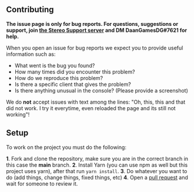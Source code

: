 ## Contributing

**The issue page is only for bug reports. For questions, suggestions or support, join [the Stereo Support server](https://stereo-bot.tk/discord) and DM DaanGamesDG#7621 for help.**

When you open an issue for bug reports we expect you to provide useful information such as:

-   What went is the bug you found?
-   How many times did you encounter this problem?
-   How do we reproduce this problem?
-   Is there a specific client that gives the problem?
-   Is there anything unusual in the console? (Please provide a screenshot)

We do **not** accept issues with text among the lines: "Oh, this, this and that did not work. I try it everytime, even reloaded the page and its still not working"!

## Setup

To work on the project you must do the following:

**1**. Fork and clone the repository, make sure you are in the correct branch in this case the **main** branch.
**2**. Install Yarn (you can use npm as well but this project uses yarn), after that run `yarn install`.
**3**. Do whatever you want to do (add things, change things, fixed things, etc)
**4**. Open a [pull request](/compare) and wait for someone to review it.
